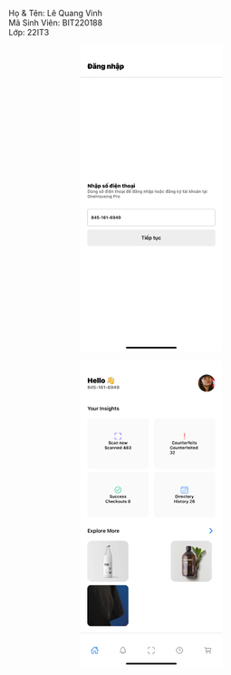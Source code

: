 Họ & Tên: Lê Quang Vinh  
Mã Sinh Viên: BIT220188  
Lớp: 22IT3  
<p align="center">  <img src="ket-qua-bai9.jpg" alt="ket-qua-baitap.jpg" width="250"/>
<p align="center">  <img src="ket-qua-bai9.2.jpg" alt="ket-qua-baitap.jpg" width="250"/>
</p>
